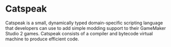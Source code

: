 # Catspeak

Catspeak is a small, dynamically typed domain-specific scripting language that developers can use to add simple modding support to their GameMaker Studio 2 games. Catspeak consists of a compiler and bytecode virtual machine to produce efficient code.